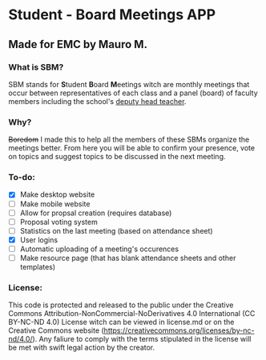 # Student - Board Meetings APP
## Made for EMC by Mauro M.

### What is SBM?
SBM stands for **S**tudent **B**oard **M**eetings witch are monthly meetings that occur between representatives of each class and a panel (board) of faculty members including the school's [deputy head teacher](https://en.wikipedia.org/wiki/Deputy_head_teacher).

### Why?
~~Boredom~~ I made this to help all the members of these SBMs organize the meetings better. From here you will be able to confirm your presence, vote on topics and suggest topics to be discussed in the next meeting.

### To-do:
* [x] Make desktop website
* [ ] Make mobile website
* [ ] Allow for propsal creation (requires database)
* [ ] Proposal voting system
* [ ] Statistics on the last meeting (based on attendance sheet)
* [x] User logins
* [ ] Automatic uploading of a meeting's occurences
* [ ] Make resource page (that has blank attendance sheets and other templates)

### License:
This code is protected and released to the public under the Creative Commons Attribution-NonCommercial-NoDerivatives 4.0 International (CC BY-NC-ND 4.0) License witch can be viewed in license.md or on the Creative Commons website (https://creativecommons.org/licenses/by-nc-nd/4.0/). Any faliure to comply with the terms stipulated in the license will be met with swift legal action by the creator.
